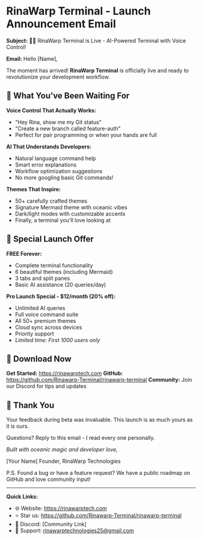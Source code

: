 # RinaWarp Terminal - Launch Announcement Email

**Subject:** 🧜‍♀️ RinaWarp Terminal is Live - AI-Powered Terminal with Voice Control!

**Email:**
Hello [Name],

The moment has arrived! **RinaWarp Terminal** is officially live and ready to revolutionize your development workflow.

## 🚀 What You've Been Waiting For

**Voice Control That Actually Works:**
- "Hey Rina, show me my Git status"
- "Create a new branch called feature-auth"  
- Perfect for pair programming or when your hands are full

**AI That Understands Developers:**
- Natural language command help
- Smart error explanations
- Workflow optimization suggestions
- No more googling basic Git commands!

**Themes That Inspire:**
- 50+ carefully crafted themes
- Signature Mermaid theme with oceanic vibes
- Dark/light modes with customizable accents
- Finally, a terminal you'll love looking at

## 💝 Special Launch Offer

**FREE Forever:**
- Complete terminal functionality
- 6 beautiful themes (including Mermaid)
- 3 tabs and split panes  
- Basic AI assistance (20 queries/day)

**Pro Launch Special - $12/month (20% off):**
- Unlimited AI queries
- Full voice command suite
- All 50+ premium themes
- Cloud sync across devices
- Priority support
- *Limited time: First 1000 users only*

## 🎯 Download Now

**Get Started:** https://rinawarptech.com
**GitHub:** https://github.com/Rinawarp-Terminal/rinawarp-terminal
**Community:** Join our Discord for tips and updates

## 🙏 Thank You

Your feedback during beta was invaluable. This launch is as much yours as it is ours.

Questions? Reply to this email - I read every one personally.

*Built with oceanic magic and developer love,*

[Your Name]
Founder, RinaWarp Technologies

P.S. Found a bug or have a feature request? We have a public roadmap on GitHub and love community input!

---

**Quick Links:**
- 🌐 Website: https://rinawarptech.com
- ⭐ Star us: https://github.com/Rinawarp-Terminal/rinawarp-terminal  
- 💬 Discord: [Community Link]
- 📧 Support: rinawarptechnologies25@gmail.com

